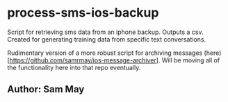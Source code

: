 # process-sms-ios-backup
Script for retrieving sms data from an iphone backup. Outputs a csv. Created for generating training data from specific text conversations.

Rudimentary version of a more robust script for archiving messages (here)[https://github.com/samrmay/ios-message-archiver]. Will be moving all of the functionality here into that repo eventually.

## Author: Sam May
